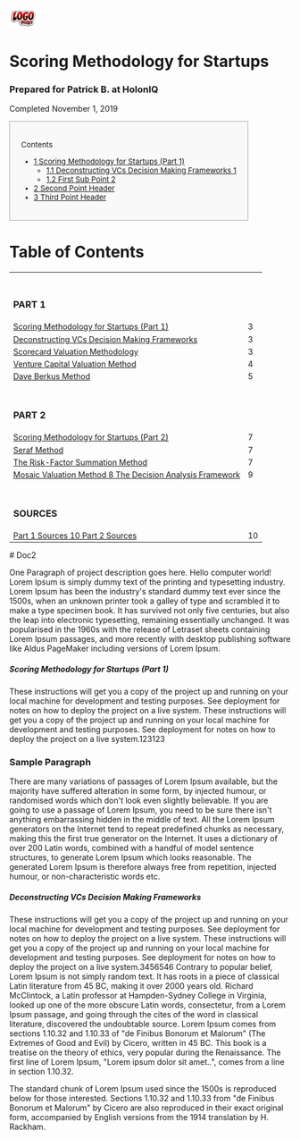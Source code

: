 <img src= 'logo.jpg' width = '50'></img>

# Scoring Methodology for Startups

### Prepared for Patrick B. at HolonIQ
Completed November 1, 2019
 <div class="page-break"></div> 
<style>
#toc_container {
    background: #f9f9f9 none repeat scroll 0 0;
    border: 1px solid #aaa;
    display: table;
    font-size: 95%;
    margin-bottom: 1em;
    padding: 20px;
    width: auto;
}

.toc_title {
    font-weight: 700;
    text-align: center;
}

#toc_container li, #toc_container ul, #toc_container ul li{
    list-style: outside none none !important;
}
</style>


<div id="toc_container">
<p class="toc_title">Contents</p>
<ul class="toc_list">
  <li><a href="#example1">1 Scoring Methodology for Startups (Part 1)</a>
  <ul>
    <li><a href="#example2">1.1 Deconstructing VCs Decision Making Frameworks 1</a></li>
    <li><a href="#First_Sub_Point_2">1.2 First Sub Point 2</a></li>
  </ul>
</li>
<li><a href="#Second_Point_Header">2 Second Point Header</a></li>
<li><a href="#Third_Point_Header">3 Third Point Header</a></li>
</ul>
</div>


# Table of Contents

<table border = "0" width ='100%'>
<tr><td>&nbsp;</td><td></td></tr>
<tr><td><h3>PART 1</h3></td><td></td><tr>
<tr><td><a href="#example1">Scoring Methodology for Startups (Part 1)</a></td><td>3</td><tr>
<tr><td><a href="#example2">Deconstructing VCs Decision Making Frameworks</a></td><td>3</td><tr>
<tr><td><a href="#example3">Scorecard Valuation Methodology</a></td><td>3</td><tr>
<tr><td><a href="#example4">Venture Capital Valuation Method</a></td><td>4</td><tr>
<tr><td><a href="#example5">Dave Berkus Method</a></td><td>5</td><tr>
<tr><td>&nbsp;</td><td></td></tr>
<tr><td><h3>PART 2</h3></td><td></td><tr>
<tr><td><a href="#example6">Scoring Methodology for Startups (Part 2)</a></td><td>7</td><tr>
<tr><td><a href="#example7">Seraf Method</a></td><td>7</td><tr>
<tr><td><a href="#example8">The Risk-Factor Summation Method</a></td><td>7</td><tr>
<tr><td><a href="#example9">Mosaic Valuation Method 8 The Decision Analysis Framework</a></td><td>9</td><tr>
<tr><td>&nbsp;</td><td></td></tr>
<tr><td><h3>SOURCES</h3></td><td></td><tr>
<tr><td><a href="#example10">Part 1 Sources 10 Part 2 Sources</a></td><td>10</td><tr>
</table>
 <div class="page-break"></div> 
# Doc2

One Paragraph of project description goes here. Hello computer world!
Lorem Ipsum is simply dummy text of the printing and typesetting industry. Lorem Ipsum has been the industry's standard dummy text ever since the 1500s, when an unknown printer took a galley of type and scrambled it to make a type specimen book. It has survived not only five centuries, but also the leap into electronic typesetting, remaining essentially unchanged. It was popularised in the 1960s with the release of Letraset sheets containing Lorem Ipsum passages, and more recently with desktop publishing software like Aldus PageMaker including versions of Lorem Ipsum.




<h5><a id="example1"></a>Scoring Methodology for Startups (Part 1)</h5>
These instructions will get you a copy of the project up and running on your local machine for development and testing purposes. See deployment for notes on how to deploy the project on a live system.
These instructions will get you a copy of the project up and running on your local machine for development and testing purposes. See deployment for notes on how to deploy the project on a live system.123123


### Sample Paragraph

There are many variations of passages of Lorem Ipsum available, but the majority have suffered alteration in some form, by injected humour, or randomised words which don't look even slightly believable. If you are going to use a passage of Lorem Ipsum, you need to be sure there isn't anything embarrassing hidden in the middle of text. All the Lorem Ipsum generators on the Internet tend to repeat predefined chunks as necessary, making this the first true generator on the Internet. It uses a dictionary of over 200 Latin words, combined with a handful of model sentence structures, to generate Lorem Ipsum which looks reasonable. The generated Lorem Ipsum is therefore always free from repetition, injected humour, or non-characteristic words etc.

<div class="page-break"></div>

<h5><a id="example2"></a>Deconstructing VCs Decision Making Frameworks</h5>
These instructions will get you a copy of the project up and running on your local machine for development and testing purposes. See deployment for notes on how to deploy the project on a live system.
These instructions will get you a copy of the project up and running on your local machine for development and testing purposes. See deployment for notes on how to deploy the project on a live system.3456546
Contrary to popular belief, Lorem Ipsum is not simply random text. It has roots in a piece of classical Latin literature from 45 BC, making it over 2000 years old. Richard McClintock, a Latin professor at Hampden-Sydney College in Virginia, looked up one of the more obscure Latin words, consectetur, from a Lorem Ipsum passage, and going through the cites of the word in classical literature, discovered the undoubtable source. Lorem Ipsum comes from sections 1.10.32 and 1.10.33 of "de Finibus Bonorum et Malorum" (The Extremes of Good and Evil) by Cicero, written in 45 BC. This book is a treatise on the theory of ethics, very popular during the Renaissance. The first line of Lorem Ipsum, "Lorem ipsum dolor sit amet..", comes from a line in section 1.10.32.

The standard chunk of Lorem Ipsum used since the 1500s is reproduced below for those interested. Sections 1.10.32 and 1.10.33 from "de Finibus Bonorum et Malorum" by Cicero are also reproduced in their exact original form, accompanied by English versions from the 1914 translation by H. Rackham.